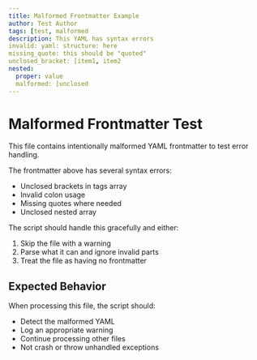 ```yaml
---
title: Malformed Frontmatter Example
author: Test Author
tags: [test, malformed
description: This YAML has syntax errors
invalid: yaml: structure: here
missing_quote: this should be "quoted"
unclosed_bracket: [item1, item2
nested:
  proper: value
  malformed: [unclosed
---
```


# Malformed Frontmatter Test

This file contains intentionally malformed YAML frontmatter to test error handling.

The frontmatter above has several syntax errors:
- Unclosed brackets in tags array
- Invalid colon usage
- Missing quotes where needed
- Unclosed nested array

The script should handle this gracefully and either:
1. Skip the file with a warning
2. Parse what it can and ignore invalid parts
3. Treat the file as having no frontmatter

## Expected Behavior

When processing this file, the script should:
- Detect the malformed YAML
- Log an appropriate warning
- Continue processing other files
- Not crash or throw unhandled exceptions